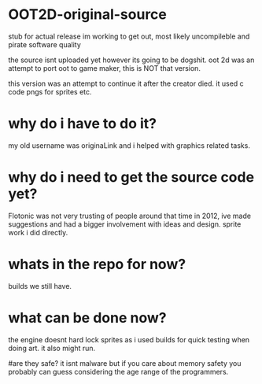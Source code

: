# OOT2D-original-source
stub for actual release im working to get out, most likely uncompileble and pirate software quality

the source isnt uploaded yet however its going to be dogshit.
oot 2d was an attempt to port oot to game maker, this is NOT that version.

this version was an attempt to continue it after the creator died. it used c code pngs for sprites etc.

# why do i have to do it?
my old username was originaLink and i helped with graphics related tasks.

# why do i need to get the source code yet?
Flotonic was not very trusting of people around that time in 2012, ive made suggestions and had a bigger involvement with ideas
and design. sprite work i did directly.

# whats in the repo for now?
builds we still have.

# what can be done now?
the engine doesnt hard lock sprites as i used builds for quick testing when doing art. it also might run.

#are they safe?
it isnt malware but if you care about memory safety you probably can guess considering the age range of the programmers.
